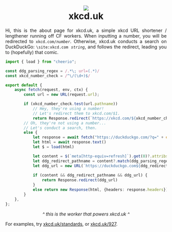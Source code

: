 <h1 align="center">
  <img src="https://about.xkcd.uk/assets/xkcd.png">
  <br />
  xkcd.uk
</h1>

<p align="justify">
Hi, this is the about page for xkcd.uk, a simple xkcd URL shortener / lengthener running off CF workers. 
When inputting a number, you will be redirected to <code>xkcd.com/<em>number</em></code>. 
Otherwise, xkcd.uk conducts a search on DuckDuckGo: <code>\site:xkcd.com <em>string</em></code>, and follows the redirect, leading you to (hopefully) that comic.
</p>

```ts
import { load } from "cheerio";

const ddg_parsing_regex = /.*\; url=(.*)/
const xkcd_number_check = /^\/(\d+)$/

export default {
    async fetch(request, env, ctx) {
        const url = new URL(request.url);

        if (xkcd_number_check.test(url.pathname)) 
            // Hey, they're using a number!
            // Let's redirect them to xkcd.com/$1.
            return Response.redirect(`https://xkcd.com/${xkcd_number_check.exec(url.pathname)?.[1]}`)
        // Oh, they're not using a number...
        // Let's conduct a search, then.
        else {
            let response = await fetch("https://duckduckgo.com/?q=" + encodeURIComponent(`\\site:xkcd.com ${url.pathname.slice(1)}`));
            let html = await response.text()
            let $ = load(html)

            let content = $(`meta[http-equiv=refresh]`).get(0)?.attribs.content
            let ddg_redirect_pathname = content?.match(ddg_parsing_regex)?.[1]
            let ddg_url = new URL(`https://duckduckgo.com${ddg_redirect_pathname}`).searchParams.get("uddg")
            
            if (content && ddg_redirect_pathname && ddg_url) {
                return Response.redirect(ddg_url)
            }
            else return new Response(html, {headers: response.headers})
        }
    },
};
```

<p align="center">
  <em>^ this is the worker that powers xkcd.uk ^</em>
</p>
For examples, try <a href="https://xkcd.uk/standards">xkcd.uk/standards</a>, or <a href="https://xkcd.uk/927">xkcd.uk/927</a>.
